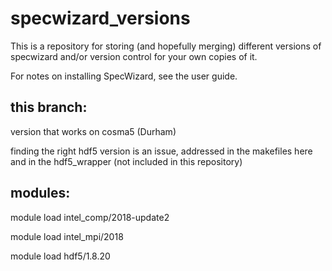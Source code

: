 # specwizard_versions
This is a repository for storing (and hopefully merging) different versions of specwizard and/or version control for your own copies of it.

For notes on installing SpecWizard, see the user guide.

this branch: 
-----------
version that works on cosma5 (Durham)

finding the right hdf5 version is an issue, addressed in the makefiles here and in the hdf5_wrapper (not included in this repository)

modules:
--------
  module load intel_comp/2018-update2
  
  module load intel_mpi/2018
  
  module load hdf5/1.8.20


